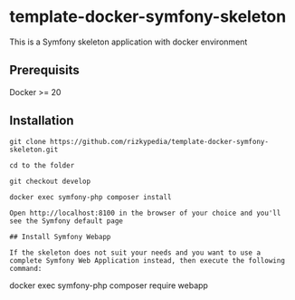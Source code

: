 # template-docker-symfony-skeleton

This is a Symfony skeleton application with docker environment

## Prerequisits

Docker >= 20

## Installation

```
git clone https://github.com/rizkypedia/template-docker-symfony-skeleton.git

cd to the folder

git checkout develop

docker exec symfony-php composer install

Open http://localhost:8100 in the browser of your choice and you'll see the Symfony default page

## Install Symfony Webapp

If the skeleton does not suit your needs and you want to use a complete Symfony Web Application instead, then execute the following command:

```
docker exec symfony-php composer require webapp